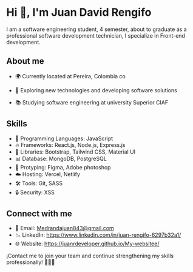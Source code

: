 # Hi 👋, I'm Juan David Rengifo 

I am a software engineering student, 4 semester, about to graduate as a professional software development technician, I specialize in Front-end development.


## About me

- 🌍 Currently located at Pereira, Colombia co</p>
- 🧐 Exploring new technologies and developing software solutions</p>
- 📚 Studying software engineering at university Superior CIAF</p>

## Skills

- 📌 Programming Languages: JavaScript
- 🔥 Frameworks: React.js, Node.js, Express.js
- 🔋 Libraries: Bootstrap, Tailwind CSS, Material UI
- 📊 Database: MongoDB, PostgreSQL
- 🎨 Protyping: Figma, Adobe photoshop
- ☁️ Hosting: Vercel, Netlify
- 🛠️ Tools: Git, SASS
- 🔒 Security: XSS


## Connect with me

- 📩 Email: Medrandajuan843@gmail.com
- 📉 LinkedIn: https://www.linkedin.com/in/juan-rengifo-6297b32a1/
- 🌐 Website: https://juanrdeveloper.github.io/My-websitee/

¡Contact me to join your team and continue strengthening my skills professionally! 👨🏽‍💻
    
 
 




